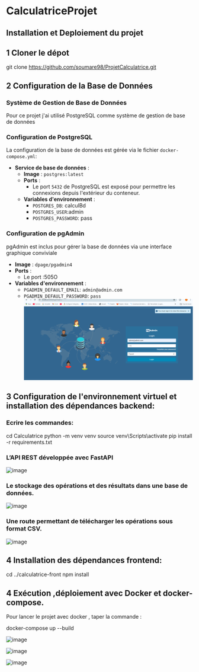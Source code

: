 # CalculatriceProjet

## Installation et Deploiement du projet

## 1 Cloner le dépot

git clone https://github.com/soumare98/ProjetCalculatrice.git

## 2 Configuration de la Base de Données

### Système de Gestion de Base de Données

Pour ce projet j'ai utilisé PostgreSQL comme système de gestion de base de données

### Configuration de PostgreSQL

La configuration de la base de données est gérée via le fichier `docker-compose.yml`:

- **Service de base de données** :
  - **Image** : `postgres:latest` 
  - **Ports** : 
    - Le port `5432` de PostgreSQL est exposé pour permettre les connexions depuis l'extérieur du conteneur.
  - **Variables d'environnement** :
    - `POSTGRES_DB`: calculBd
    - `POSTGRES_USER`:admin
    - `POSTGRES_PASSWORD`: pass

### Configuration de pgAdmin

pgAdmin est inclus pour gérer la base de données via une interface graphique conviviale

- **Image** : `dpage/pgadmin4` 
- **Ports** : 
  - Le port :505O
- **Variables d'environnement** :
  - `PGADMIN_DEFAULT_EMAIL`: `admin@admin.com` 
  - `PGADMIN_DEFAULT_PASSWORD`: `pass`
  ![alt text](image.png)

## 3 Configuration de l'environnement virtuel et installation des dépendances backend:

### Ecrire les commandes:
cd Calculatrice
python -m venv venv
source venv\Scripts\activate
pip install -r requirements.txt

### L’API REST développée avec FastAPI
![image](https://github.com/user-attachments/assets/0e62324a-0741-4417-9fb0-7095d9fbb4ce)

### Le stockage des opérations et des résultats dans une base de données.
![image](https://github.com/user-attachments/assets/053b9929-10cd-4295-b9b8-67574b4528be)

### Une route permettant de télécharger les opérations sous format CSV.
![image](https://github.com/user-attachments/assets/ed9ba43c-787c-436b-b233-7a98adfa9ea9)

## 4 Installation des dépendances frontend: 
cd ../calculatrice-front
npm install

## 4 Exécution ,déploiement avec Docker et docker-compose.

Pour lancer le projet avec docker , taper la commande :

docker-compose up --build

![image](https://github.com/user-attachments/assets/17fc3f32-d5e6-4fc4-b534-f66c18ba7948)


![image](https://github.com/user-attachments/assets/deb9607e-0f4e-4259-a1b6-41d045d4a1e3)



![image](https://github.com/user-attachments/assets/47fa0f64-e5a4-4f13-b522-92bbffa52c53)


